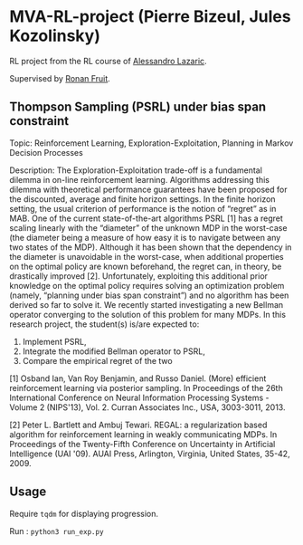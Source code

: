 # MVA-RL-project (Pierre Bizeul, Jules Kozolinsky)
RL project from the RL course of [Alessandro Lazaric](http://chercheurs.lille.inria.fr/~lazaric/Webpage/Home/Home.html).

Supervised by [Ronan Fruit](https://ronan.fruit.nom.fr/).


## Thompson Sampling (PSRL) under bias span constraint
Topic:  Reinforcement Learning, Exploration-Exploitation, Planning in Markov Decision Processes

Description:  The Exploration-Exploitation trade-off is a fundamental dilemma in on-line reinforcement learning. Algorithms addressing this dilemma with theoretical performance guarantees have been proposed for the discounted, average and finite horizon settings. In the finite horizon setting, the usual criterion of performance is the notion of “regret” as in MAB. One of the current state-of-the-art algorithms PSRL [1] has a regret scaling linearly with the “diameter” of the unknown MDP in the worst-case (the diameter being a measure of how easy it is to navigate between any two states of the MDP). Although it has been shown that the dependency in the diameter is unavoidable in the worst-case, when additional properties on the optimal policy are known beforehand, the regret can, in theory, be drastically improved [2]. Unfortunately, exploiting this additional prior knowledge on the optimal policy requires solving an optimization problem (namely, “planning under bias span constraint”) and no algorithm has been derived so far to solve it. We recently started investigating a new Bellman operator converging to the solution of this problem for many MDPs. In this research project, the student(s) is/are expected to:

1. Implement PSRL,
2. Integrate the modified Bellman operator to PSRL,
3. Compare the empirical regret of the two

[1] Osband Ian, Van Roy Benjamin, and Russo Daniel. (More) efficient reinforcement learning via posterior sampling. In Proceedings of the 26th International Conference on Neural Information Processing Systems - Volume 2 (NIPS'13), Vol. 2. Curran Associates Inc., USA, 3003-3011, 2013.

[2] Peter L. Bartlett and Ambuj Tewari. REGAL: a regularization based algorithm for reinforcement learning in weakly communicating MDPs. In Proceedings of the Twenty-Fifth Conference on Uncertainty in Artificial Intelligence (UAI '09). AUAI Press, Arlington, Virginia, United States, 35-42, 2009.

## Usage
Require `tqdm` for displaying progression.

Run : `python3 run_exp.py`
